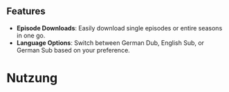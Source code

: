 ## Features

- **Episode Downloads**: Easily download single episodes or entire seasons in one go.
- **Language Options**: Switch between German Dub, English Sub, or German Sub based on your preference.




# Nutzung

